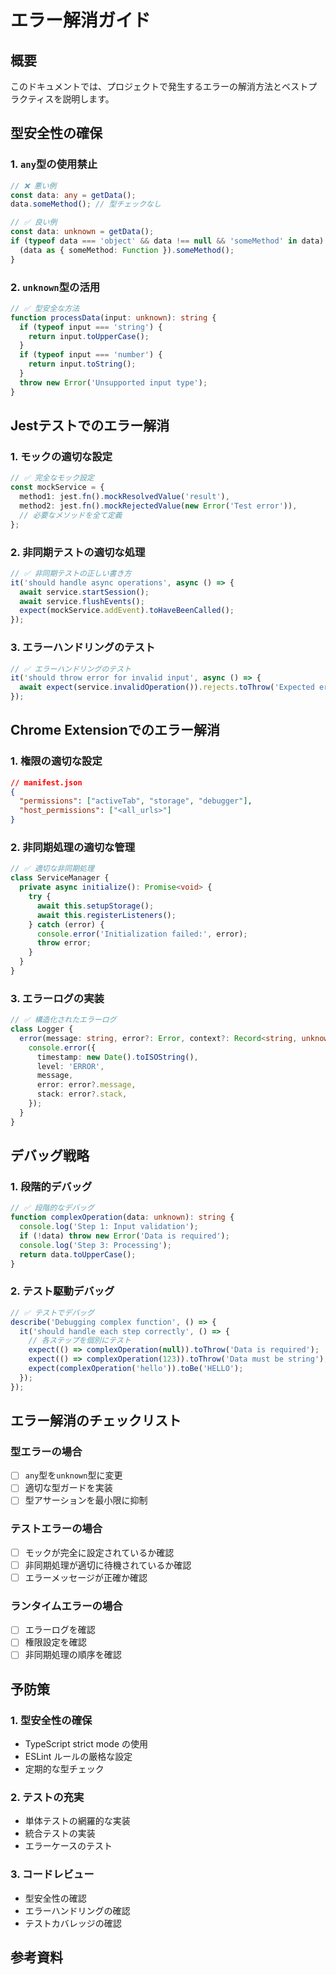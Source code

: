 # エラー解消ガイド

## 概要

このドキュメントでは、プロジェクトで発生するエラーの解消方法とベストプラクティスを説明します。

## 型安全性の確保

### 1. `any`型の使用禁止

```typescript
// ❌ 悪い例
const data: any = getData();
data.someMethod(); // 型チェックなし

// ✅ 良い例
const data: unknown = getData();
if (typeof data === 'object' && data !== null && 'someMethod' in data) {
  (data as { someMethod: Function }).someMethod();
}
```

### 2. `unknown`型の活用
```typescript
// ✅ 型安全な方法
function processData(input: unknown): string {
  if (typeof input === 'string') {
    return input.toUpperCase();
  }
  if (typeof input === 'number') {
    return input.toString();
  }
  throw new Error('Unsupported input type');
}
```

## Jestテストでのエラー解消

### 1. モックの適切な設定
```typescript
// ✅ 完全なモック設定
const mockService = {
  method1: jest.fn().mockResolvedValue('result'),
  method2: jest.fn().mockRejectedValue(new Error('Test error')),
  // 必要なメソッドを全て定義
};
```

### 2. 非同期テストの適切な処理
```typescript
// ✅ 非同期テストの正しい書き方
it('should handle async operations', async () => {
  await service.startSession();
  await service.flushEvents();
  expect(mockService.addEvent).toHaveBeenCalled();
});
```

### 3. エラーハンドリングのテスト
```typescript
// ✅ エラーハンドリングのテスト
it('should throw error for invalid input', async () => {
  await expect(service.invalidOperation()).rejects.toThrow('Expected error message');
});
```

## Chrome Extensionでのエラー解消

### 1. 権限の適切な設定
```json
// manifest.json
{
  "permissions": ["activeTab", "storage", "debugger"],
  "host_permissions": ["<all_urls>"]
}
```

### 2. 非同期処理の適切な管理
```typescript
// ✅ 適切な非同期処理
class ServiceManager {
  private async initialize(): Promise<void> {
    try {
      await this.setupStorage();
      await this.registerListeners();
    } catch (error) {
      console.error('Initialization failed:', error);
      throw error;
    }
  }
}
```

### 3. エラーログの実装
```typescript
// ✅ 構造化されたエラーログ
class Logger {
  error(message: string, error?: Error, context?: Record<string, unknown>): void {
    console.error({
      timestamp: new Date().toISOString(),
      level: 'ERROR',
      message,
      error: error?.message,
      stack: error?.stack,
    });
  }
}
```

## デバッグ戦略

### 1. 段階的デバッグ
```typescript
// ✅ 段階的なデバッグ
function complexOperation(data: unknown): string {
  console.log('Step 1: Input validation');
  if (!data) throw new Error('Data is required');
  console.log('Step 3: Processing');
  return data.toUpperCase();
}
```

### 2. テスト駆動デバッグ
```typescript
// ✅ テストでデバッグ
describe('Debugging complex function', () => {
  it('should handle each step correctly', () => {
    // 各ステップを個別にテスト
    expect(() => complexOperation(null)).toThrow('Data is required');
    expect(() => complexOperation(123)).toThrow('Data must be string');
    expect(complexOperation('hello')).toBe('HELLO');
  });
});
```

## エラー解消のチェックリスト

### 型エラーの場合
- [ ] `any`型を`unknown`型に変更
- [ ] 適切な型ガードを実装
- [ ] 型アサーションを最小限に抑制

### テストエラーの場合
- [ ] モックが完全に設定されているか確認
- [ ] 非同期処理が適切に待機されているか確認
- [ ] エラーメッセージが正確か確認

### ランタイムエラーの場合
- [ ] エラーログを確認
- [ ] 権限設定を確認
- [ ] 非同期処理の順序を確認

## 予防策

### 1. 型安全性の確保
- TypeScript strict mode の使用
- ESLint ルールの厳格な設定
- 定期的な型チェック

### 2. テストの充実
- 単体テストの網羅的な実装
- 統合テストの実装
- エラーケースのテスト

### 3. コードレビュー
- 型安全性の確認
- エラーハンドリングの確認
- テストカバレッジの確認

## 参考資料
